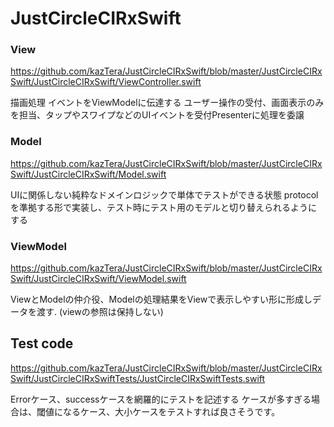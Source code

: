 # JustCircleCIRxSwift

### View

https://github.com/kazTera/JustCircleCIRxSwift/blob/master/JustCircleCIRxSwift/JustCircleCIRxSwift/ViewController.swift

描画処理
イベントをViewModelに伝達する
ユーザー操作の受付、画面表示のみを担当、タップやスワイプなどのUIイベントを受付Presenterに処理を委譲

### Model

https://github.com/kazTera/JustCircleCIRxSwift/blob/master/JustCircleCIRxSwift/JustCircleCIRxSwift/Model.swift

 UIに関係しない純粋なドメインロジックで単体でテストができる状態
protocolを準拠する形で実装し、テスト時にテスト用のモデルと切り替えられるようにする

### ViewModel

https://github.com/kazTera/JustCircleCIRxSwift/blob/master/JustCircleCIRxSwift/JustCircleCIRxSwift/ViewModel.swift

ViewとModelの仲介役、Modelの処理結果をViewで表示しやすい形に形成しデータを渡す.
(viewの参照は保持しない)



## Test code

https://github.com/kazTera/JustCircleCIRxSwift/blob/master/JustCircleCIRxSwift/JustCircleCIRxSwiftTests/JustCircleCIRxSwiftTests.swift

Errorケース、successケースを網羅的にテストを記述する
ケースが多すぎる場合は、閾値になるケース、大小ケースをテストすれば良さそうです。





